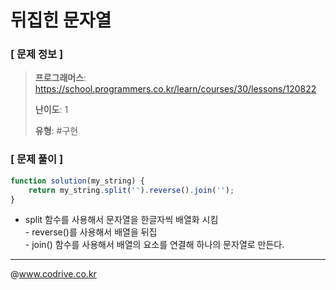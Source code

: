 # 뒤집힌 문자열

### [ 문제 정보 ]
> **프로그래머스**: https://school.programmers.co.kr/learn/courses/30/lessons/120822
> 
> **난이도**: 1
>
> **유형**: #구현


### [ 문제 풀이 ]
```JavaScript
function solution(my_string) {
    return my_string.split('').reverse().join('');
}
```
- split 함수를 사용해서 문자열을 한글자씩 배열화 시킴<br>- reverse()를 사용해서 배열을 뒤집<br>- join() 함수를 사용해서 배열의 요소를 연결해 하나의 문자열로 만든다.


---
@www.codrive.co.kr
